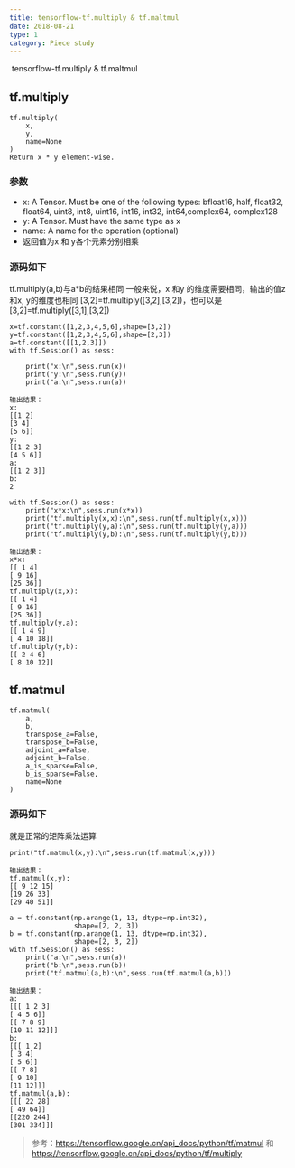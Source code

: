 ```yaml
---
title: tensorflow-tf.multiply & tf.maltmul
date: 2018-08-21
type: 1
category: Piece study
---
```


&nbsp;tensorflow-tf.multiply & tf.maltmul

## tf.multiply

```
​tf.multiply(
    x,
    y,
    name=None
)
Return x * y element-wise.
```

### 参数
+ x: A Tensor. Must be one of the following types: bfloat16, half, float32, float64, uint8, int8, uint16, int16, int32, int64,complex64, complex128
+ y: A Tensor. Must have the same type as x
+ name: A name for the operation (optional)
+ 返回值为x 和 y各个元素分别相乘

###  源码如下
tf.multiply(a,b)与a*b的结果相同
一般来说，x 和y 的维度需要相同，输出的值z 和x, y的维度也相同 [3,2]=tf.multiply([3,2],[3,2])，也可以是[3,2]=tf.multiply([3,1],[3,2])
```
​x=tf.constant([1,2,3,4,5,6],shape=[3,2])
y=tf.constant([1,2,3,4,5,6],shape=[2,3])
a=tf.constant([[1,2,3]])
with tf.Session() as sess:

    print("x:\n",sess.run(x))
    print("y:\n",sess.run(y))
    print("a:\n",sess.run(a))
```

```
输出结果：
x:
[[1 2]
[3 4]
[5 6]]
y:
[[1 2 3]
[4 5 6]]
a:
[[1 2 3]]
b:
2
```

```
with tf.Session() as sess:
    print("x*x:\n",sess.run(x*x))
    print("tf.multiply(x,x):\n",sess.run(tf.multiply(x,x)))
    print("tf.multiply(y,a):\n",sess.run(tf.multiply(y,a)))
    print("tf.multiply(y,b):\n",sess.run(tf.multiply(y,b)))
```

```
输出结果：
x*x:
[[ 1 4]
[ 9 16]
[25 36]]
tf.multiply(x,x):
[[ 1 4]
[ 9 16]
[25 36]]
tf.multiply(y,a):
[[ 1 4 9]
[ 4 10 18]]
tf.multiply(y,b):
[[ 2 4 6]
[ 8 10 12]]
```

## tf.matmul

```
​tf.matmul(
    a,
    b,
    transpose_a=False,
    transpose_b=False,
    adjoint_a=False,
    adjoint_b=False,
    a_is_sparse=False,
    b_is_sparse=False,
    name=None
)
```

###  源码如下
就是正常的矩阵乘法运算
```
​print("tf.matmul(x,y):\n",sess.run(tf.matmul(x,y)))
```

```
输出结果：
tf.matmul(x,y):
[[ 9 12 15]
[19 26 33]
[29 40 51]]
```

```
a = tf.constant(np.arange(1, 13, dtype=np.int32),
                shape=[2, 2, 3])
b = tf.constant(np.arange(1, 13, dtype=np.int32),
                shape=[2, 3, 2])
with tf.Session() as sess:
    print("a:\n",sess.run(a))
    print("b:\n",sess.run(b))
    print("tf.matmul(a,b):\n",sess.run(tf.matmul(a,b)))
```

```
输出结果：
a:
[[[ 1 2 3]
[ 4 5 6]]
[[ 7 8 9]
[10 11 12]]]
b:
[[[ 1 2]
[ 3 4]
[ 5 6]]
[[ 7 8]
[ 9 10]
[11 12]]]
tf.matmul(a,b):
[[[ 22 28]
[ 49 64]]
[[220 244]
[301 334]]]
```

> 参考：https://tensorflow.google.cn/api_docs/python/tf/matmul 和 https://tensorflow.google.cn/api_docs/python/tf/multiply
